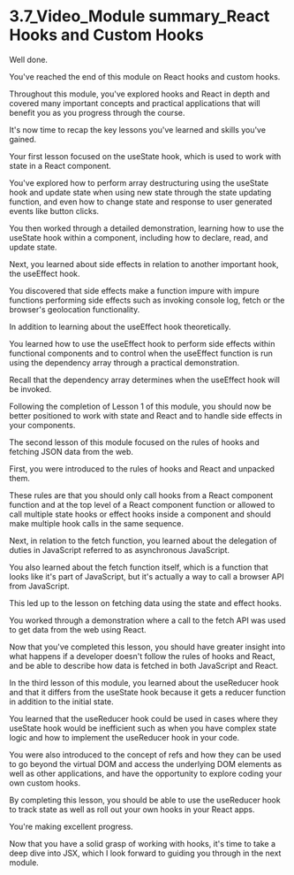 # 3.7_Video_Module summary_React Hooks and Custom Hooks

Well done.

You've reached the end of this module on React hooks and custom hooks.

Throughout this module, you've explored hooks and React in depth and covered many important concepts and practical applications that will benefit you as you progress through the course.

It's now time to recap the key lessons you've learned and skills you've gained.

Your first lesson focused on the useState hook, which is used to work with state in a React component.

You've explored how to perform array destructuring using the useState hook and update state when using new state through the state updating function, and even how to change state and response to user generated events like button clicks.

You then worked through a detailed demonstration, learning how to use the useState hook within a component, including how to declare, read, and update state.

Next, you learned about side effects in relation to another important hook, the useEffect hook.

You discovered that side effects make a function impure with impure functions performing side effects such as invoking console log, fetch or the browser's geolocation functionality.

In addition to learning about the useEffect hook theoretically.

You learned how to use the useEffect hook to perform side effects within functional components and to control when the useEffect function is run using the dependency array through a practical demonstration.

Recall that the dependency array determines when the useEffect hook will be invoked.

Following the completion of Lesson 1 of this module, you should now be better positioned to work with state and React and to handle side effects in your components.

The second lesson of this module focused on the rules of hooks and fetching JSON data from the web.

First, you were introduced to the rules of hooks and React and unpacked them.

These rules are that you should only call hooks from a React component function and at the top level of a React component function or allowed to call multiple state hooks or effect hooks inside a component and should make multiple hook calls in the same sequence.

Next, in relation to the fetch function, you learned about the delegation of duties in JavaScript referred to as asynchronous JavaScript.

You also learned about the fetch function itself, which is a function that looks like it's part of JavaScript, but it's actually a way to call a browser API from JavaScript.

This led up to the lesson on fetching data using the state and effect hooks.

You worked through a demonstration where a call to the fetch API was used to get data from the web using React.

Now that you've completed this lesson, you should have greater insight into what happens if a developer doesn't follow the rules of hooks and React, and be able to describe how data is fetched in both JavaScript and React.

In the third lesson of this module, you learned about the useReducer hook and that it differs from the useState hook because it gets a reducer function in addition to the initial state.

You learned that the useReducer hook could be used in cases where they useState hook would be inefficient such as when you have complex state logic and how to implement the useReducer hook in your code.

You were also introduced to the concept of refs and how they can be used to go beyond the virtual DOM and access the underlying DOM elements as well as other applications, and have the opportunity to explore coding your own custom hooks.

By completing this lesson, you should be able to use the useReducer hook to track state as well as roll out your own hooks in your React apps.

You're making excellent progress.

Now that you have a solid grasp of working with hooks, it's time to take a deep dive into JSX, which I look forward to guiding you through in the next module.